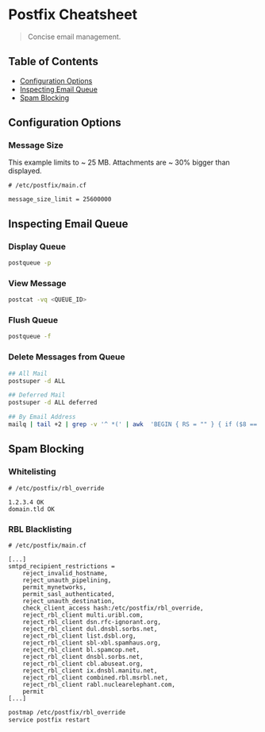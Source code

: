 # Postfix Cheatsheet

> Concise email management.

## Table of Contents

- [Configuration Options](#configuration-options)
- [Inspecting Email Queue](#inspecting-email-queue)
- [Spam Blocking](#spam-blocking)

## Configuration Options

### Message Size
This example limits to ~ 25 MB. Attachments are ~ 30% bigger than displayed.
```
# /etc/postfix/main.cf

message_size_limit = 25600000
```

## Inspecting Email Queue

### Display Queue
```sh
postqueue -p
```

### View Message
```sh
postcat -vq <QUEUE_ID>
```

### Flush Queue
```sh
postqueue -f
```

### Delete Messages from Queue
```sh
## All Mail
postsuper -d ALL

## Deferred Mail
postsuper -d ALL deferred

## By Email Address
mailq | tail +2 | grep -v '^ *(' | awk  'BEGIN { RS = "" } { if ($8 == "email@address.com" && $9 == "") print $1 } ' | tr -d '*!' | postsuper -d -
```

## Spam Blocking

### Whitelisting
```
# /etc/postfix/rbl_override

1.2.3.4 OK
domain.tld OK
```

### RBL Blacklisting

```
# /etc/postfix/main.cf

[...]
smtpd_recipient_restrictions =
    reject_invalid_hostname,
    reject_unauth_pipelining,
    permit_mynetworks,
    permit_sasl_authenticated,
    reject_unauth_destination,
    check_client_access hash:/etc/postfix/rbl_override,
    reject_rbl_client multi.uribl.com,
    reject_rbl_client dsn.rfc-ignorant.org,
    reject_rbl_client dul.dnsbl.sorbs.net,
    reject_rbl_client list.dsbl.org,
    reject_rbl_client sbl-xbl.spamhaus.org,
    reject_rbl_client bl.spamcop.net,
    reject_rbl_client dnsbl.sorbs.net,
    reject_rbl_client cbl.abuseat.org,
    reject_rbl_client ix.dnsbl.manitu.net,
    reject_rbl_client combined.rbl.msrbl.net,
    reject_rbl_client rabl.nuclearelephant.com,
    permit
[...]
```

```bash
postmap /etc/postfix/rbl_override
service postfix restart
```
